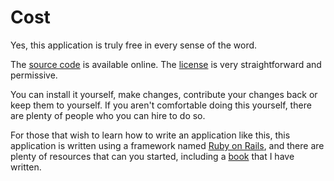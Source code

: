 # Cost

Yes, this application is truly free in every sense of the word.

The [source code](https://github.com/rubys/showcase#showcase) is available online.
The [license](https://github.com/rubys/showcase/blob/main/LICENSE) is very
straightforward and permissive.

You can install it yourself, make changes, contribute your changes back or keep
them to yourself.  If you aren't comfortable doing this yourself, there are
plenty of people who you can hire to do so.

For those that wish to learn how to write an application like this,
this application is written using a framework named
[Ruby on Rails](https://rubyonrails.org/), and there are plenty of resources
that can you started, including a
[book](ttps://pragprog.com/titles/rails7/agile-web-development-with-rails-7/)
that I have written.

